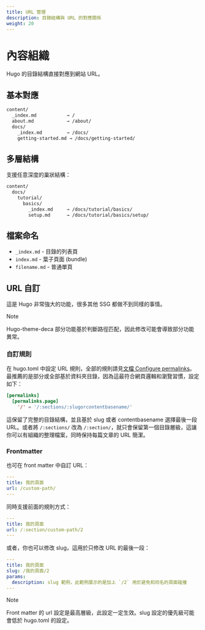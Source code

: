 ```yaml
---
title: URL 管理
description: 目錄結構與 URL 的對應關係
weight: 20
---
```


# 內容組織

Hugo 的目錄結構直接對應到網站 URL。

## 基本對應

```txt
content/
  _index.md           → /
  about.md            → /about/
  docs/
    _index.md         → /docs/
    getting-started.md → /docs/getting-started/
```

## 多層結構

支援任意深度的巢狀結構：

```txt
content/
  docs/
    tutorial/
      basics/
        _index.md     → /docs/tutorial/basics/
        setup.md      → /docs/tutorial/basics/setup/
```

## 檔案命名

- `_index.md` - 目錄的列表頁
- `index.md` - 葉子頁面 (bundle)
- `filename.md` - 普通單頁

## URL 自訂

這是 Hugo 非常強大的功能，很多其他 SSG 都做不到同樣的事情。

> [!NOTE]
> Hugo-theme-deca 部分功能基於判斷路徑匹配，因此修改可能會導致部分功能異常。

### 自訂規則

在 hugo.toml 中設定 URL 規則，全部的規則請見[文檔 Configure permalinks](https://gohugo.io/configuration/permalinks/)。最推薦的是部分或全部基於資料夾目錄，因為這最符合網頁邏輯和瀏覽習慣，設定如下：

```toml
[permalinks]
  [permalinks.page]
    '/' = '/:sections/:slugorcontentbasename/'
```

這保留了完整的目錄結構，並且基於 slug 或者 contentbasename 選擇最後一段 URL。或者將 `/:sections/` 改為 `/:section/`，就只會保留第一個目錄層級，這讓你可以有組織的整理檔案，同時保持每篇文章的 URL 簡潔。

### Frontmatter

也可在 front matter 中自訂 URL：

```yaml
---
title: 我的頁面
url: /custom-path/
---
```

同時支援前面的規則方式：

```yaml
---
title: 我的頁面
url: /:section/custom-path/2
---
```

或者，你也可以修改 slug，這用於只修改 URL 的最後一段：

```yaml
---
title: 我的頁面
slug: /我的頁面/2
params:
  description: slug 範例，此範例展示的是加上 `/2` 用於避免和同名的頁面碰撞
---
```

> [!NOTE]
> Front matter 的 url 設定是最高層級，此設定一定生效。slug 設定的優先級可能會低於 hugo.toml 的設定。

